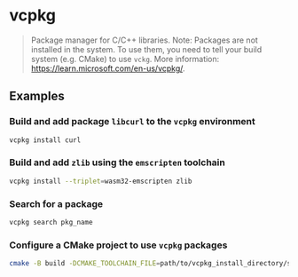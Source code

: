 # vcpkg

> Package manager for C/C++ libraries. Note: Packages are not installed in the system. To use them, you need to tell your build system (e.g. CMake) to use `vckg`. More information: <https://learn.microsoft.com/en-us/vcpkg/>.

## Examples

### Build and add package `libcurl` to the `vcpkg` environment

```bash
vcpkg install curl
```

### Build and add `zlib` using the `emscripten` toolchain

```bash
vcpkg install --triplet=wasm32-emscripten zlib
```

### Search for a package

```bash
vcpkg search pkg_name
```

### Configure a CMake project to use `vcpkg` packages

```bash
cmake -B build -DCMAKE_TOOLCHAIN_FILE=path/to/vcpkg_install_directory/scripts/buildsystems/vcpkg.cmake
```
